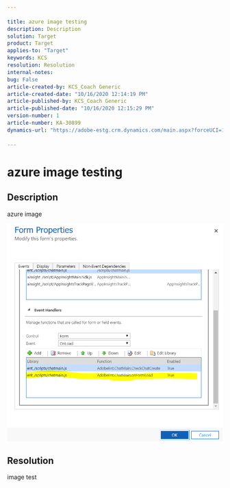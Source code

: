 ```yaml
---

title: azure image testing  
description: Description  
solution: Target  
product: Target  
applies-to: "Target"  
keywords: KCS  
resolution: Resolution  
internal-notes:   
bug: False  
article-created-by: KCS_Coach Generic  
article-created-date: "10/16/2020 12:14:19 PM"  
article-published-by: KCS_Coach Generic  
article-published-date: "10/16/2020 12:15:29 PM"  
version-number: 1  
article-number: KA-30899  
dynamics-url: "https://adobe-estg.crm.dynamics.com/main.aspx?forceUCI=1&pagetype=entityrecord&etn=knowledgearticle&id=67214719-a90f-eb11-a813-002248049f6d"

---
```


# azure image testing

## Description

azure image

![](assets/___bdc42d43-a90f-eb11-a813-002248049f6d___.png)

## Resolution

image test
